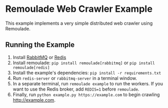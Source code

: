 # Remoulade Web Crawler Example

This example implements a very simple distributed web crawler using
Remoulade.

## Running the Example

1. Install [RabbitMQ][rabbitmq] or [Redis][redis]
1. Install remoulade: `pip install remoulade[rabbitmq]` or `pip install remoulade[redis]`
1. Install the example's dependencies: `pip install -r requirements.txt`
1. Run `redis-server` or `rabbitmq-server` in a terminal window.
1. In a separate terminal, run `remoulade example` to run the workers.
   If you want to use the Redis broker, add `REDIS=1` before
   `remoulade`.
1. Finally, run `python example.py https://example.com` to begin
   crawling http://example.com.


[rabbitmq]: https://www.rabbitmq.com
[redis]: https://redis.io
